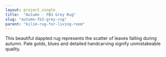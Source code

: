 ```yaml
---
layout: project_single
title:  "Autumn - FB3 Grey Rug"
slug: "autumn-fb3-grey-rug"
parent: "kilim-rug-for-living-room"
---
```

This beautiful dappled rug represents the scatter of leaves falling during autumn. Pale golds, blues and detailed handcarving signify unmistakeable quality.